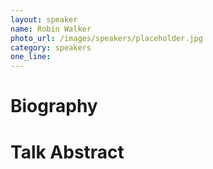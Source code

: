 ```yaml
---
layout: speaker
name: Robin Walker
photo_url: /images/speakers/placeholder.jpg
category: speakers
one_line:
---
```


Biography
====

Talk Abstract
=============

